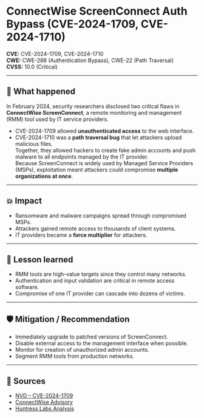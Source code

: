 # ConnectWise ScreenConnect Auth Bypass (CVE-2024-1709, CVE-2024-1710)

**CVE:** CVE-2024-1709, CVE-2024-1710  
**CWE:** CWE-288 (Authentication Bypass), CWE-22 (Path Traversal)  
**CVSS:** 10.0 (Critical)  

---

## 📝 What happened
In February 2024, security researchers disclosed two critical flaws in **ConnectWise ScreenConnect**, a remote monitoring and management (RMM) tool used by IT service providers.  
- CVE-2024-1709 allowed **unauthenticated access** to the web interface.  
- CVE-2024-1710 was a **path traversal bug** that let attackers upload malicious files.  
Together, they allowed hackers to create fake admin accounts and push malware to all endpoints managed by the IT provider.  
Because ScreenConnect is widely used by Managed Service Providers (MSPs), exploitation meant attackers could compromise **multiple organizations at once**.  

---

## 💥 Impact
- Ransomware and malware campaigns spread through compromised MSPs.  
- Attackers gained remote access to thousands of client systems.  
- IT providers became a **force multiplier** for attackers.  

---

## 🔑 Lesson learned
- RMM tools are high-value targets since they control many networks.  
- Authentication and input validation are critical in remote access software.  
- Compromise of one IT provider can cascade into dozens of victims.  

---

## 🛡️ Mitigation / Recommendation
- Immediately upgrade to patched versions of ScreenConnect.  
- Disable external access to the management interface when possible.  
- Monitor for creation of unauthorized admin accounts.  
- Segment RMM tools from production networks.  

---

## 🔗 Sources
- [NVD – CVE-2024-1709](https://nvd.nist.gov/vuln/detail/CVE-2024-1709)  
- [ConnectWise Advisory](https://www.connectwise.com/company/trust/security-bulletins)  
- [Huntress Labs Analysis](https://www.huntress.com/blog)  
